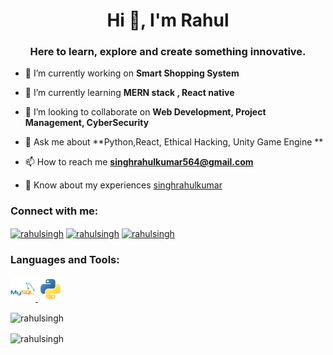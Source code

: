 <h1 align="center">Hi 👋, I'm Rahul</h1>
<h3 align="center">Here to learn, explore and create something innovative.</h3>

- 🔭 I’m currently working on **Smart Shopping System**

- 🌱 I’m currently learning **MERN stack , React native**

- 👯 I’m looking to collaborate on **Web Development, Project Management, CyberSecurity**

- 💬 Ask me about **Python,React, Ethical Hacking, Unity Game Engine **

- 📫 How to reach me **singhrahulkumar564@gmail.com**

- 📄 Know about my experiences [singhrahulkumar](http://singhrahulkumar.somee.com/)

<h3 align="left">Connect with me:</h3>
<p align="left">
    <a href="https://twitter.com/rahul000006" target="blank"><img align="center"
            src="https://raw.githubusercontent.com/rahuldkjain/github-profile-readme-generator/master/src/images/icons/Social/twitter.svg"
            alt="rahulsingh" height="30" width="40" /></a>
    <a href="https://www.linkedin.com/in/rahul-singh-aaaaa018b/" target="blank"><img align="center"
            src="https://raw.githubusercontent.com/rahuldkjain/github-profile-readme-generator/master/src/images/icons/Social/linked-in-alt.svg"
            alt="rahulsingh" height="30" width="40" /></a>
    <a href="https://www.hackerrank.com/singhrahulkumar5" target="blank"><img align="center"
            src="https://raw.githubusercontent.com/rahuldkjain/github-profile-readme-generator/master/src/images/icons/Social/hackerrank.svg"
            alt="rahulsingh" height="30" width="40" /></a>
</p>

<h3 align="left">Languages and Tools:</h3>
<p align="left"> <a href="https://www.mysql.com/" target="_blank"> <img
            src="https://raw.githubusercontent.com/devicons/devicon/master/icons/mysql/mysql-original-wordmark.svg"
            alt="mysql" width="40" height="40" /> </a> </a> <a href="https://www.python.org" target="_blank"> <img
            src="https://raw.githubusercontent.com/devicons/devicon/master/icons/python/python-original.svg"
            alt="python" width="40" height="40" /> </a>

<p><img align="center"
        src="https://github-readme-stats.vercel.app/api/top-langs?username=rahulsingh2711&show_icons=true&locale=en&layout=compact"
        alt="rahulsingh" /></p>

<p><img align="center" src="https://github-readme-streak-stats.herokuapp.com/?user=rahulsingh2711&" alt="rahulsingh" /></p>
